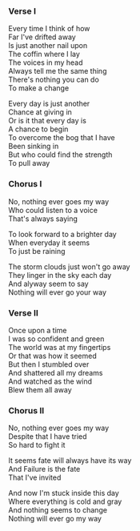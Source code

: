 ### Verse I
Every time I think of how  
Far I've drifted away  
Is just another nail upon  
The coffin where I lay  
The voices in my head  
Always tell me the same thing  
There's nothing you can do  
To make a change

Every day is just another  
Chance at giving in  
Or is it that every day is  
A chance to begin  
To overcome the bog that I have  
Been sinking in  
But who could find the strength  
To pull away  

### Chorus I
No, nothing ever goes my way  
Who could listen to a voice  
That's always saying

To look forward to a brighter day  
When everyday it seems  
To just be raining

The storm clouds just won't go away  
They linger in the sky each day  
And alyway seem to say  
Nothing will ever go your way

### Verse II
Once upon a time  
I was so confident and green  
The world was at my fingertips  
Or that was how it seemed  
But then I stumbled over  
And shattered all my dreams  
And watched as the wind  
Blew them all away

### Chorus II
No, nothing ever goes my way  
Despite that I have tried  
So hard to fight it  

It seems fate will always have its way  
And Failure is the fate  
That I've invited

And now I'm stuck inside this day  
Where everything is cold and gray  
And nothing seems to change  
Nothing will ever go my way
